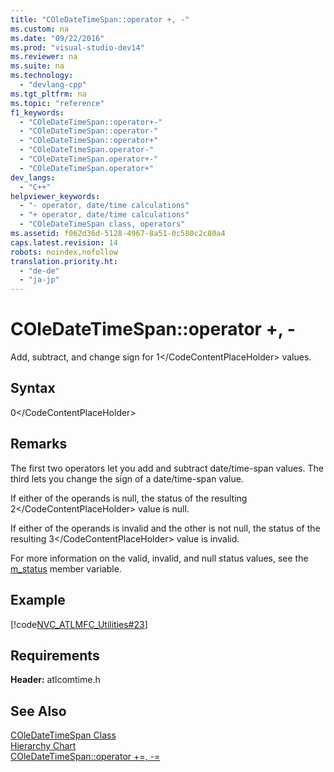 ```yaml
---
title: "COleDateTimeSpan::operator +, -"
ms.custom: na
ms.date: "09/22/2016"
ms.prod: "visual-studio-dev14"
ms.reviewer: na
ms.suite: na
ms.technology: 
  - "devlang-cpp"
ms.tgt_pltfrm: na
ms.topic: "reference"
f1_keywords: 
  - "COleDateTimeSpan::operator+-"
  - "COleDateTimeSpan::operator-"
  - "COleDateTimeSpan::operator+"
  - "COleDateTimeSpan.operator-"
  - "COleDateTimeSpan.operator+-"
  - "COleDateTimeSpan.operator+"
dev_langs: 
  - "C++"
helpviewer_keywords: 
  - "- operator, date/time calculations"
  - "+ operator, date/time calculations"
  - "COleDateTimeSpan class, operators"
ms.assetid: f062d36d-5128-4967-8a51-0c580c2c80a4
caps.latest.revision: 14
robots: noindex,nofollow
translation.priority.ht: 
  - "de-de"
  - "ja-jp"
---
```

# COleDateTimeSpan::operator +, -
Add, subtract, and change sign for <CodeContentPlaceHolder>1\</CodeContentPlaceHolder> values.  
  
## Syntax  
  
<CodeContentPlaceHolder>0\</CodeContentPlaceHolder>  
## Remarks  
 The first two operators let you add and subtract date/time-span values. The third lets you change the sign of a date/time-span value.  
  
 If either of the operands is null, the status of the resulting <CodeContentPlaceHolder>2\</CodeContentPlaceHolder> value is null.  
  
 If either of the operands is invalid and the other is not null, the status of the resulting <CodeContentPlaceHolder>3\</CodeContentPlaceHolder> value is invalid.  
  
 For more information on the valid, invalid, and null status values, see the [m_status](../vs140/coledatetimespan--m_status.md) member variable.  
  
## Example  
 [!code[NVC_ATLMFC_Utilities#23](../vs140/codesnippet/CPP/coledatetimespan--operator-----_1.cpp)]  
  
## Requirements  
 **Header:** atlcomtime.h  
  
## See Also  
 [COleDateTimeSpan Class](../vs140/coledatetimespan-class.md)   
 [Hierarchy Chart](../vs140/hierarchy-chart.md)   
 [COleDateTimeSpan::operator +=, -=](../vs140/coledatetimespan--operator--=---=.md)